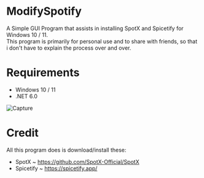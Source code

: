 # ModifySpotify
A Simple GUI Program that assists in installing SpotX and Spicetify for Windows 10 / 11. <br>
This program is primarily for personal use and to share with friends, so that i don't have to explain the process over and over.

# Requirements
- Windows 10 / 11
- .NET 6.0

![Capture](https://github.com/user-attachments/assets/146ee2a0-5f9c-4395-a164-e4157886bd59)





# Credit
All this program does is download/install these:

- SpotX ~ https://github.com/SpotX-Official/SpotX
- Spicetify ~ https://spicetify.app/
